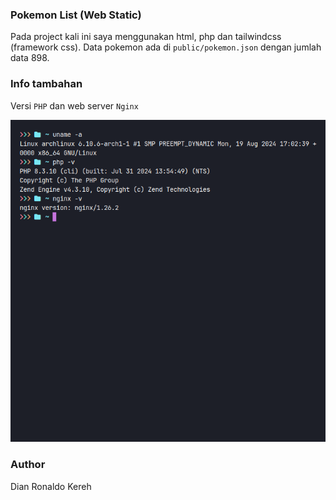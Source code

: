 ### Pokemon List (Web Static)

Pada project kali ini saya menggunakan html, php dan tailwindcss (framework css).
Data pokemon ada di `public/pokemon.json` dengan jumlah data 898.

### Info tambahan

Versi `PHP` dan web server `Nginx`

<img src="../../img/info.png">

### Author

Dian Ronaldo Kereh